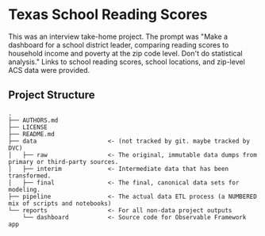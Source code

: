 Texas School Reading Scores
==============================

This was an interview take-home project. The prompt was "Make a dashboard for a 
school district leader, comparing reading scores to household income and poverty
at the zip code level. Don't do statistical analysis." Links to
school reading scores, school locations, and zip-level ACS data were provided.

Project Structure
-----------------

```
.
├── AUTHORS.md
├── LICENSE
├── README.md
├── data                    <- (not tracked by git. maybe tracked by DVC)
│   ├── raw                 <- The original, immutable data dumps from primary or third-party sources.
│   ├── interim             <- Intermediate data that has been transformed.
│   ├── final               <- The final, canonical data sets for modeling.
├── pipeline                <- The actual data ETL process (a NUMBERED mix of scripts and notebooks)
└── reports                 <- For all non-data project outputs
    └── dashboard           <- Source code for Observable Framework app
```